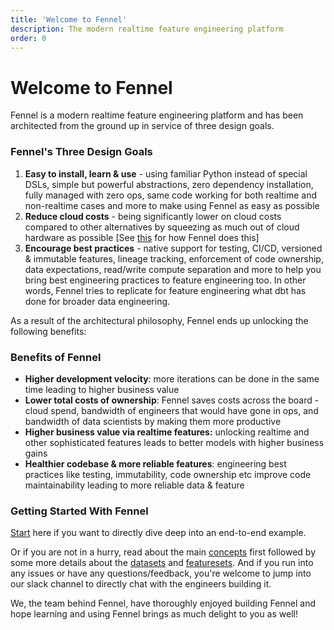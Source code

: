 ```yaml
---
title: 'Welcome to Fennel'
description: The modern realtime feature engineering platform
order: 0
---
```


# Welcome to Fennel

Fennel is a modern realtime feature engineering platform and has been architected from the ground up in service of three design goals.

### Fennel's Three Design Goals

1. **Easy to install, learn & use** - using familiar Python instead of special DSLs, simple but powerful abstractions, zero dependency installation, fully managed with zero ops, same code working for both realtime and non-realtime cases and more to make using Fennel as easy as possible
2. **Reduce cloud costs** - being significantly lower on cloud costs compared to other alternatives by squeezing as much out of cloud hardware as possible \[See [this](overview/cost-optimizations.md) for how Fennel does this]
3. **Encourage best practices** - native support for testing, CI/CD, versioned & immutable features, lineage tracking, enforcement of code ownership, data expectations, read/write compute separation and more to help you bring best engineering practices to feature engineering too. In other words, Fennel tries to replicate for feature engineering what dbt has done for broader data engineering.

As a result of the architectural philosophy, Fennel ends up unlocking the following benefits:

### Benefits of Fennel

* **Higher development velocity**: more iterations can be done in the same time leading to higher business value&#x20;
* **Lower total costs of ownership**: Fennel saves costs across the board - cloud spend, bandwidth of engineers that would have gone in ops, and bandwidth of data scientists by making them more productive
* **Higher business value via realtime features:** unlocking realtime and other sophisticated features leads to better models with higher business gains
* **Healthier codebase & more reliable features**: engineering best practices like testing, immutability, code ownership etc improve code maintainability leading to more reliable data & feature

### Getting Started With Fennel

[Start](getting-started/quickstart.md) here if you want to directly dive deep into an end-to-end example.&#x20;

Or if you are not in a hurry, read about the main [concepts](overview/concepts/) first followed by some more details about the [datasets](quick-start/examples/) and [featuresets](broken-reference). And if you run into any issues or have any questions/feedback, you're welcome to jump into our slack channel to directly chat with the engineers building it.&#x20;

We, the team behind Fennel, have thoroughly enjoyed building Fennel and hope learning and using Fennel brings as much delight to you as well!
